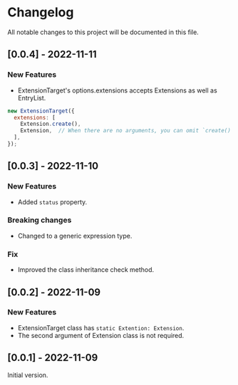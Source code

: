 # Changelog
All notable changes to this project will be documented in this file.

## [0.0.4] - 2022-11-11
### New Features
- ExtensionTarget's options.extensions accepts Extensions as well as EntryList.

```js
new ExtensionTarget({
  extensions: [
    Extension.create(),
    Extension,  // When there are no arguments, you can omit `create()`.
  ],
});
```

## [0.0.3] - 2022-11-10
### New Features
- Added `status` property.

### Breaking changes
- Changed to a generic expression type.

### Fix
- Improved the class inheritance check method.

## [0.0.2] - 2022-11-09
### New Features
- ExtensionTarget class has `static Extention: Extension`.
- The second argument of Extension class is not required.

## [0.0.1] - 2022-11-09
Initial version.